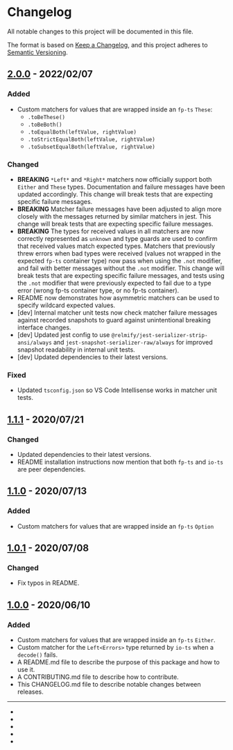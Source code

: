 # Changelog

All notable changes to this project will be documented in this file.

The format is based on [Keep a Changelog](https://keepachangelog.com/en/1.0.0/), and this project
adheres to [Semantic Versioning](https://semver.org/spec/v2.0.0.html).

## [2.0.0] - 2022/02/07

### Added

- Custom matchers for values that are wrapped inside an `fp-ts` `These`:
  - `.toBeThese()`
  - `.toBeBoth()`
  - `.toEqualBoth(leftValue, rightValue)`
  - `.toStrictEqualBoth(leftValue, rightValue)`
  - `.toSubsetEqualBoth(leftValue, rightValue)`

### Changed

- **BREAKING** `*Left*` and `*Right*` matchers now officially support both `Either` and `These`
  types. Documentation and failure messages have been updated accordingly. This change will
  break tests that are expecting specific failure messages.
- **BREAKING** Matcher failure messages have been adjusted to align more closely with the messages
  returned by similar matchers in jest. This change will break tests that are expecting specific
  failure messages.
- **BREAKING** The types for received values in all matchers are now correctly represented as
  `unknown` and type guards are used to confirm that received values match expected types. Matchers
  that previously threw errors when bad types were received (values not wrapped in the expected
  `fp-ts` container type) now pass when using the `.not` modifier, and fail with better messages
  without the `.not` modifier. This change will break tests that are expecting specific failure
  messages, and tests using the `.not` modifier that were previously expected to fail due to a type
  error (wrong fp-ts container type, or no fp-ts container).
- README now demonstrates how asymmetric matchers can be used to specify wildcard expected values.
- [dev] Internal matcher unit tests now check matcher failure messages against recorded snapshots to
  guard against unintentional breaking interface changes.
- [dev] Updated jest config to use `@relmify/jest-serializer-strip-ansi/always` and
  `jest-snapshot-serializer-raw/always` for improved snapshot readability in internal unit tests.
- [dev] Updated dependencies to their latest versions.

### Fixed

- Updated `tsconfig.json` so VS Code Intellisense works in matcher unit tests.

## [1.1.1] - 2020/07/21

### Changed

- Updated dependencies to their latest versions.
- README installation instructions now mention that both `fp-ts` and `io-ts` are peer dependencies.

## [1.1.0] - 2020/07/13

### Added

- Custom matchers for values that are wrapped inside an `fp-ts` `Option`

## [1.0.1] - 2020/07/08

### Changed

- Fix typos in README.

## [1.0.0] - 2020/06/10

### Added

- Custom matchers for values that are wrapped inside an `fp-ts` `Either`.
- Custom matcher for the `Left<Errors>` type returned by `io-ts` when a `decode()` fails.
- A README.md file to describe the purpose of this package and how to use it.
- A CONTRIBUTING.md file to describe how to contribute.
- This CHANGELOG.md file to describe notable changes between releases.

---

- [2.0.0]: https://github.com/relmify/jest-fp-ts/compare/v1.1.1...v2.0.0
- [1.1.1]: https://github.com/relmify/jest-fp-ts/compare/v1.1.0...v1.1.1
- [1.1.0]: https://github.com/relmify/jest-fp-ts/compare/v1.0.1...v1.1.0
- [1.0.1]: https://github.com/relmify/jest-fp-ts/compare/v1.0.0...v1.0.1
- [1.0.0]: https://github.com/relmify/jest-fp-ts/releases/tag/v1.0.0
